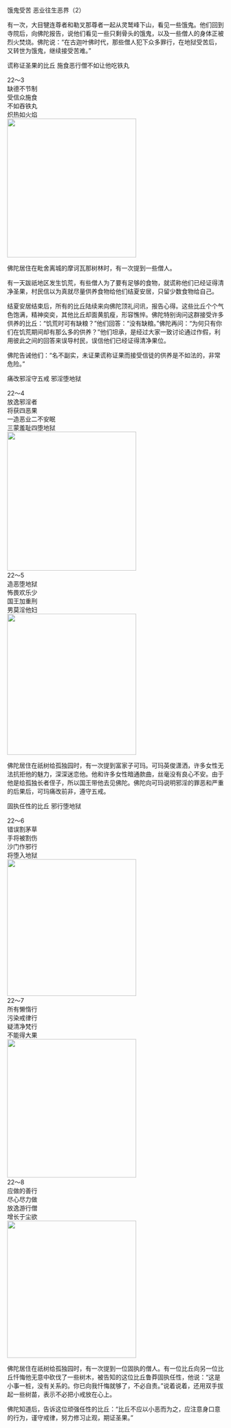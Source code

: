 饿鬼受苦 恶业往生恶界（2）

有一次，大目犍连尊者和勒叉那尊者一起从灵鹫峰下山，看见一些饿鬼。他们回到寺院后，向佛陀报告，说他们看见一些只剩骨头的饿鬼，以及一些僧人的身体正被烈火焚烧。佛陀说：“在古迦叶佛时代，那些僧人犯下众多罪行，在地狱受苦后，又转世为饿鬼，继续接受苦难。”

谎称证圣果的比丘 施食恶行僧不如让他吃铁丸

<div class="e2">
<div>
22～3<br>
 缺德不节制<br>
 受信众施食<br>
 不如吞铁丸<br>
 炽热如火焰
</div>
<img src="images/fjj-82-1.jpg" width="300" height="322"/>
</div>

佛陀居住在毗舍离城的摩诃瓦那树林时，有一次提到一些僧人。

有一天跋祇地区发生饥荒，有些僧人为了要有足够的食物，就谎称他们已经证得清净圣果，村民信以为真就尽量供养食物给他们结夏安居，只留少数食物给自己。

结夏安居结束后，所有的比丘陆续来向佛陀顶礼问讯，报告心得。这些比丘个个气色饱满，精神奕奕，其他比丘却面黄肌瘦，形容憔悴。佛陀特别询问这群接受许多供养的比丘：“饥荒时可有缺粮？”他们回答：“没有缺粮。”佛陀再问：“为何只有你们在饥荒期间却有那么多的供养？”他们坦承，是经过大家一致讨论通过作假，利用彼此之间的回答来误导村民，误信他们已经证得清净果位。

佛陀告诫他们：“名不副实，未证果谎称证果而接受信徒的供养是不如法的，非常危险。”

痛改邪淫守五戒 邪淫堕地狱

<div class="e2">
<div>
22～4<br>
 放逸邪淫者<br>
 将获四恶果<br>
 一造恶业二不安眠<br>
 三蒙羞耻四堕地狱
</div>
<img src="images/fjj-82-2.jpg" width="300" height="322"/>
</div>

<div class="e2">
<div>
22～5<br>
 造恶堕地狱<br>
 怖畏欢乐少<br>
 国王加重刑<br>
 男莫淫他妇
</div>
<img src="images/fjj-82-3.jpg" width="300" height="327"/>
</div>

佛陀居住在祇树给孤独园时，有一次提到富家子可玛。可玛英俊潇洒，许多女性无法抗拒他的魅力，深深迷恋他。他和许多女性暗通款曲，丝毫没有良心不安。由于他是给孤独长者侄子，所以国王带他去见佛陀。佛陀向可玛说明邪淫的罪恶和严重的后果后，可玛痛改前非，遵守五戒。

固执任性的比丘 邪行堕地狱

<div class="e2">
<div>
22～6<br>
 错误割茅草<br>
 手将被割伤<br>
 沙门作邪行<br>
 将堕入地狱
</div>
<img src="images/fjj-82-4.jpg" width="300" height="317"/>
</div>

<div class="e2">
<div>
22～7<br>
 所有懒惰行<br>
 污染戒律行<br>
 疑清净梵行<br>
 不能得大果
</div>
<img src="images/fjj-82-5.jpg" width="300" height="321"/>
</div>

<div class="e2">
<div>
22～8<br>
 应做的善行<br>
 尽心尽力做<br>
 放逸游行僧<br>
 增长于尘欲
</div>
<img src="images/fjj-82-6.jpg" width="300" height="318"/>
</div>

佛陀居住在祇树给孤独园时，有一次提到一位固执的僧人。有一位比丘向另一位比丘忏悔他无意中砍伐了一些树木，被告知的这位比丘鲁莽固执任性，他说：“这是小事一桩，没有关系的。你已向我忏悔就够了，不必自责。”说着说着，还用双手拔起一些树苗，表示不必把小戒放在心上。

佛陀知道后，告诉这位顽强任性的比丘：“比丘不应以小恶而为之，应注意身口意的行为，谨守戒律，努力修习止观，期证圣果。”
